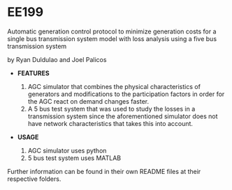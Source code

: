 # EE199

Automatic generation control protocol to minimize generation costs for a single bus transmission system model with loss analysis using a five bus transmission system

by Ryan Duldulao and Joel Palicos

* **FEATURES**
  1. AGC simulator that combines the physical characteristics of generators and modifications to the participation factors in order for the AGC react on demand changes faster.
  2. A 5 bus test system that was used to study the losses in a transmission system since the aforementioned simulator does not have network characteristics that takes this into account.
 
* **USAGE**
  1. AGC simulator uses python
  2. 5 bus test system uses MATLAB

 Further information can be found in their own README files at their respective folders.
